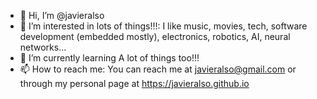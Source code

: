 - 👋 Hi, I’m @javieralso
- 👀 I’m interested in lots of things!!!: I like music, movies, tech, software development (embedded mostly), electronics, robotics, AI, neural networks...
- 🌱 I’m currently learning A lot of things too!!!
- 📫 How to reach me: You can reach me at <javieralso@gmail.com> or through my personal page at https://javieralso.github.io

<!---
javieralso/javieralso is a ✨ special ✨ repository because its `README.md` (this file) appears on your GitHub profile.
You can click the Preview link to take a look at your changes.
--->
